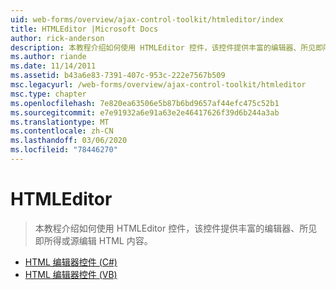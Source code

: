 ```yaml
---
uid: web-forms/overview/ajax-control-toolkit/htmleditor/index
title: HTMLEditor |Microsoft Docs
author: rick-anderson
description: 本教程介绍如何使用 HTMLEditor 控件，该控件提供丰富的编辑器、所见即所得或源编辑 HTML 内容。
ms.author: riande
ms.date: 11/14/2011
ms.assetid: b43a6e83-7391-407c-953c-222e7567b509
msc.legacyurl: /web-forms/overview/ajax-control-toolkit/htmleditor
msc.type: chapter
ms.openlocfilehash: 7e820ea63506e5b87b6bd9657af44efc475c52b1
ms.sourcegitcommit: e7e91932a6e91a63e2e46417626f39d6b244a3ab
ms.translationtype: MT
ms.contentlocale: zh-CN
ms.lasthandoff: 03/06/2020
ms.locfileid: "78446270"
---
```

# <a name="htmleditor"></a>HTMLEditor

> 本教程介绍如何使用 HTMLEditor 控件，该控件提供丰富的编辑器、所见即所得或源编辑 HTML 内容。

- [HTML 编辑器控件 (C#)](how-do-i-use-the-html-editor-control-cs.md)
- [HTML 编辑器控件 (VB)](how-do-i-use-the-html-editor-control-vb.md)
